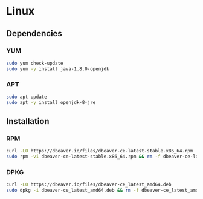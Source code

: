 # Linux

## Dependencies

### YUM

```sh
sudo yum check-update
sudo yum -y install java-1.8.0-openjdk
```

### APT

```sh
sudo apt update
sudo apt -y install openjdk-8-jre
```

## Installation

### RPM

```sh
curl -LO https://dbeaver.io/files/dbeaver-ce-latest-stable.x86_64.rpm
sudo rpm -vi dbeaver-ce-latest-stable.x86_64.rpm && rm -f dbeaver-ce-latest-stable.x86_64.rpm
```

### DPKG

```sh
curl -LO https://dbeaver.io/files/dbeaver-ce_latest_amd64.deb
sudo dpkg -i dbeaver-ce_latest_amd64.deb && rm -f dbeaver-ce_latest_amd64.deb
```
